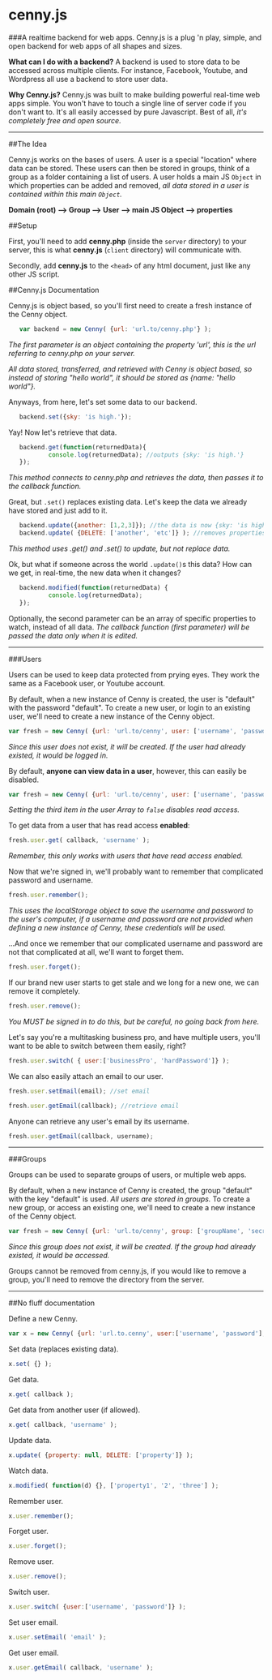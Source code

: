 cenny.js
========

###A realtime backend for web apps.
Cenny.js is a plug 'n play, simple, and open backend for web apps of all shapes and sizes. 

  **What can I do with a backend?** 
      A backend is used to store data to be accessed across multiple clients. For instance, Facebook, Youtube,
      and Wordpress all use a backend to store user data.
      
  **Why Cenny.js?**
      Cenny.js was built to make building powerful real-time web apps simple. You won't have to touch a single line
      of server code if you don't want to. It's all easily accessed by pure Javascript. Best of all, *it's completely
      free and open source.*

___

##The Idea

Cenny.js works on the bases of users. A user is a special "location" where data can be stored. These
users can then be stored in groups, think of a group as a folder containing a list of users. A user holds a main JS ```Object``` 
in which properties can be added and removed, *all data stored in a user is contained within this main ```Object```.*

**Domain (root) --> Group --> User --> main JS Object --> properties**

##Setup

First, you'll need to add **cenny.php** (inside the ```server``` directory) to your server, this is what **cenny.js** (```client``` directory) will communicate with.

Secondly, add **cenny.js** to the ```<head>``` of any html document, just like any other JS script.

##Cenny.js Documentation

Cenny.js is object based, so you'll first need to create a fresh instance of the Cenny object.


```javascript
   var backend = new Cenny( {url: 'url.to/cenny.php'} ); 
```
*The first parameter is an object containing the property 'url', this is the url referring to cenny.php on your server.*

   *All data stored, transferred, and retrieved with Cenny is object based, so instead of storing "hello world", it should
   be stored as {name: "hello world"}.*
   
Anyways, from here, let's set some data to our backend.
```javascript
   backend.set({sky: 'is high.'});
```


Yay! Now let's retrieve that data.
```javascript
   backend.get(function(returnedData){
           console.log(returnedData); //outputs {sky: 'is high.'}
   });
```
*This method connects to cenny.php and retrieves the data, then passes it to the callback function.*

Great, but ```.set()``` replaces existing data. Let's keep the data we already have stored and just add to it.
```javascript
   backend.update({another: [1,2,3]}); //the data is now {sky: 'is high.', another: [1,2,3]}
   backend.update( {DELETE: ['another', 'etc']} ); //removes properties
```
*This method uses .get() and .set() to update, but not replace data.*

Ok, but what if someone across the world ```.update()```s this data? How can we get, in real-time, 
the new data when it changes?
```javascript
   backend.modified(function(returnedData) {
           console.log(returnedData);  
   });
```
Optionally, the second parameter can be an array of specific properties to watch, instead of all data.
*The callback function (first parameter) will be passed the data only when it is edited.*


___

###Users

Users can be used to keep data protected from prying eyes. They work the same as a Facebook user, or Youtube account.

By default, when a new instance of Cenny is created, the user is "default" with the password "default".
To create a new user, or login to an existing user, we'll need to create a new instance of the Cenny object.

```javascript
var fresh = new Cenny( {url: 'url.to/cenny', user: ['username', 'password']} );
```
*Since this user does not exist, it will be created. If the user had already existed, it would be logged in.*

By default, **anyone can view data in a user**, however, this can easily be disabled.
```javascript
var fresh = new Cenny( {url: 'url.to/cenny', user: ['username', 'password', false]} );
```
*Setting the third item in the user Array to ```false``` disables read access.*

To get data from a user that has read access **enabled**:
```javascript
fresh.user.get( callback, 'username' );
```
*Remember, this only works with users that have read access enabled.*

Now that we're signed in, we'll probably want to remember that complicated password and username.
```javascript
fresh.user.remember();
```
*This uses the localStorage object to save the username and password to the user's computer, if a username and password are not provided when defining a new instance of Cenny, these credentials will be used.*

...And once we remember that our complicated username and password are not that complicated at all, we'll want to forget them.
```javascript
fresh.user.forget();
```

If our brand new user starts to get stale and we long for a new one, we can remove it completely.
```javascript
fresh.user.remove();
```
*You MUST be signed in to do this, but be careful, no going back from here.*

Let's say you're a multitasking business pro, and have multiple users, you'll want to be able to switch between them easily, right?
```javascript
fresh.user.switch( { user:['businessPro', 'hardPassword']} );
```

We can also easily attach an email to our user.
```javascript
fresh.user.setEmail(email); //set email

fresh.user.getEmail(callback); //retrieve email
```

Anyone can retrieve any user's email by its username.
```javascript
fresh.user.getEmail(callback, username);
```

___

###Groups

Groups can be used to separate groups of users, or multiple web apps.

By default, when a new instance of Cenny is created, the group "default" with the key "default" is used. *All users are stored in groups.*
To create a new group, or access an existing one, we'll need to create a new instance of the Cenny object.


```javascript
var fresh = new Cenny( {url: 'url.to/cenny', group: ['groupName', 'secretKey']} );
```
*Since this group does not exist, it will be created. If the group had already existed, it would be accessed.*

Groups cannot be removed from cenny.js, if you would like to remove a group, you'll need to remove the directory from the server.

___

##No fluff documentation

Define a new Cenny.
```javascript
var x = new Cenny( {url: 'url.to.cenny', user:['username', 'password'], group: ['name', 'key']} );
```

Set data (replaces existing data).
```javascript
x.set( {} );
```

Get data.
```javascript
x.get( callback );
```

Get data from another user (if allowed).
```javascript
x.get( callback, 'username' );
```

Update data.
```javascript
x.update( {property: null, DELETE: ['property']} );
```

Watch data.
```javascript
x.modified( function(d) {}, ['property1', '2', 'three'] );
```

Remember user.
```javascript
x.user.remember();
```

Forget user.
```javascript
x.user.forget();
```

Remove user.
```javascript
x.user.remove();
```

Switch user.
```javascript
x.user.switch( {user:['username', 'password']} );
```

Set user email.
```javascript
x.user.setEmail( 'email' );
```

Get user email.
```javascript
x.user.getEmail( callback, 'username' );
```

